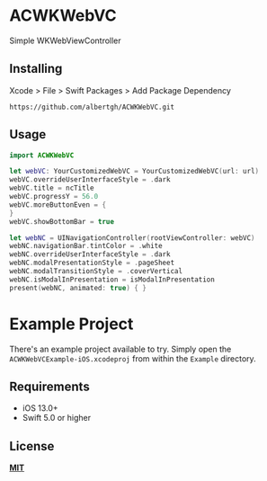 # ACWKWebVC
Simple WKWebViewController

## Installing

Xcode > File > Swift Packages > Add Package Dependency

`https://github.com/albertgh/ACWKWebVC.git`


## Usage

```swift
import ACWKWebVC
```


```swift
let webVC: YourCustomizedWebVC = YourCustomizedWebVC(url: url)
webVC.overrideUserInterfaceStyle = .dark
webVC.title = ncTitle
webVC.progressY = 56.0
webVC.moreButtonEven = {
}
webVC.showBottomBar = true

let webNC = UINavigationController(rootViewController: webVC)
webNC.navigationBar.tintColor = .white
webNC.overrideUserInterfaceStyle = .dark
webNC.modalPresentationStyle = .pageSheet
webNC.modalTransitionStyle = .coverVertical
webNC.isModalInPresentation = isModalInPresentation
present(webNC, animated: true) { }
```


# Example Project

There's an example project available to try. Simply open the `ACWKWebVCExample-iOS.xcodeproj` from within the `Example` directory.


## Requirements

- iOS 13.0+
- Swift 5.0 or higher


## License
[**MIT**](https://github.com/albertgh/ACWKWebVC/blob/main/LICENSE)
